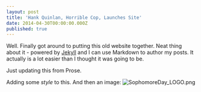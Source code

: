 ```yaml
---
layout: post
title: 'Hank Quinlan, Horrible Cop, Launches Site'
date: 2014-04-30T00:00:00.000Z
published: true
---
```


Well. Finally got around to putting this old website together. Neat thing about it - powered by [Jekyll](http://jekyllrb.com) and I can use Markdown to author my posts. It actually is a lot easier than I thought it was going to be.

Just updating this from Prose.

Adding some _style_ to this.  And then an image: ![SophomoreDay_LOGO.png]({{site.baseurl}}/_posts/SophomoreDay_LOGO.png)
